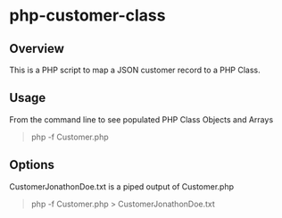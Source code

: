 # php-customer-class

## Overview
This is a PHP script to map a JSON customer record to a PHP Class. 

## Usage
From the command line to see populated PHP Class Objects and Arrays
> php -f Customer.php 

## Options
CustomerJonathonDoe.txt is a piped output of Customer.php  
> php -f Customer.php > CustomerJonathonDoe.txt
